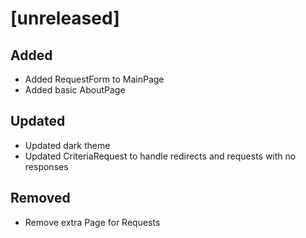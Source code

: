 # [unreleased]

## Added

-   Added RequestForm to MainPage
-   Added basic AboutPage

## Updated

-   Updated dark theme
-   Updated CriteriaRequest to handle redirects and requests with no responses

## Removed

-   Remove extra Page for Requests
